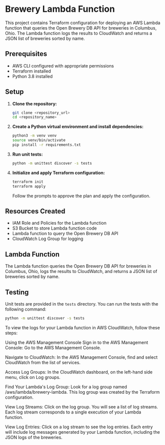 # Brewery Lambda Function

This project contains Terraform configuration for deploying an AWS Lambda function that queries the Open Brewery DB API for breweries in Columbus, Ohio. The Lambda function logs the results to CloudWatch and returns a JSON list of breweries sorted by name.

## Prerequisites

- AWS CLI configured with appropriate permissions
- Terraform installed
- Python 3.8 installed

## Setup

1. **Clone the repository:**

    ```sh
    git clone <repository_url>
    cd <repository_name>
    ```

2. **Create a Python virtual environment and install dependencies:**

    ```sh
    python3 -m venv venv
    source venv/bin/activate
    pip install -r requirements.txt
    ```

3. **Run unit tests:**

    ```sh
    python -m unittest discover -s tests
    ```

4. **Initialize and apply Terraform configuration:**

    ```sh
    terraform init
    terraform apply
    ```

    Follow the prompts to approve the plan and apply the configuration.

## Resources Created

- IAM Role and Policies for the Lambda function
- S3 Bucket to store Lambda function code
- Lambda function to query the Open Brewery DB API
- CloudWatch Log Group for logging

## Lambda Function

The Lambda function queries the Open Brewery DB API for breweries in Columbus, Ohio, logs the results to CloudWatch, and returns a JSON list of breweries sorted by name.

## Testing

Unit tests are provided in the `tests` directory. You can run the tests with the following command:

```sh
python -m unittest discover -s tests
```

To view the logs for your Lambda function in AWS CloudWatch, follow these steps:

Using the AWS Management Console
Sign in to the AWS Management Console:
Go to the AWS Management Console.

Navigate to CloudWatch:
In the AWS Management Console, find and select CloudWatch from the list of services.

Access Log Groups:
In the CloudWatch dashboard, on the left-hand side menu, click on Log groups.

Find Your Lambda's Log Group:
Look for a log group named /aws/lambda/brewery-lambda. This log group was created by the Terraform configuration.

View Log Streams:
Click on the log group. You will see a list of log streams. Each log stream corresponds to a single execution of your Lambda function.

View Log Entries:
Click on a log stream to see the log entries. Each entry will include log messages generated by your Lambda function, including the JSON logs of the breweries.
